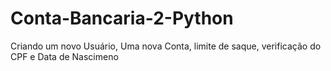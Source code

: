 # Conta-Bancaria-2-Python
Criando um novo Usuário, Uma nova Conta, limite de saque, verificação do CPF e Data de Nascimeno
